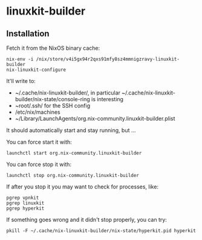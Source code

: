 # linuxkit-builder

## Installation

Fetch it from the NixOS binary cache:

    nix-env -i /nix/store/v4i5gx94r2qxs91mfy8sz4mmnigzravy-linuxkit-builder
    nix-linuxkit-configure
    
It'll write to:

 - ~/.cache/nix-linuxkit-builder/, in particular
   ~/.cache/nix-linuxkit-builder/nix-state/console-ring is interesting
 - ~root/.ssh/ for the SSH config
 - /etc/nix/machines
 - ~/Library/LaunchAgents/org.nix-community.linuxkit-builder.plist


It should automatically start and stay running, but ...


You can force start it with:

    launchctl start org.nix-community.linuxkit-builder

You can force stop it with:

    launchctl stop org.nix-community.linuxkit-builder

If after you stop it you may want to check for processes, like:

    pgrep vpnkit
    pgrep linuxkit
    pgrep hyperkit

If something goes wrong and it didn't stop properly, you can try:

    pkill -F ~/.cache/nix-linuxkit-builder/nix-state/hyperkit.pid hyperkit
